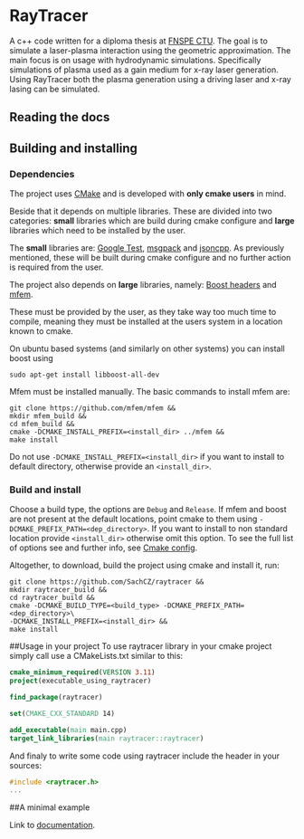 # RayTracer
A c++ code written for a diploma thesis at [FNSPE CTU](https://www.fjfi.cvut.cz/en/).
The goal is to simulate a laser-plasma interaction using the geometric approximation.
The main focus is on usage with hydrodynamic simulations. Specifically simulations of plasma
used as a gain medium for x-ray laser generation. Using RayTracer both the plasma generation
using a driving laser and x-ray lasing can be simulated. 

## Reading the docs
[//]: # (TODO expand this when the docs are coplete)

## Building and installing

### Dependencies
The project uses [CMake](https://cmake.org/) and is developed with **only cmake users**
in mind.
 
Beside that it depends on multiple libraries. These are divided into two categories:
**small** libraries which are build during cmake configure and **large** libraries which
need to be installed by the user.

The **small** libraries are:
[Google Test](https://github.com/google/googletest),
[msgpack](https://github.com/msgpack/msgpack-c/tree/cpp_master) and
[jsoncpp](https://github.com/open-source-parsers/jsoncpp). As previously mentioned,
these will be built during cmake configure and no further action is required from
the user.

The project also depends on **large** libraries, namely:
[Boost headers](https://www.boost.org/) and
[mfem](https://mfem.org/).

These must be provided by the user, as they take way too much time to compile,
meaning they must be installed at the users system in a location known to cmake.

On ubuntu based systems (and similarly on other systems) you can install boost using
```shell
sudo apt-get install libboost-all-dev
```

Mfem must be installed manually. The basic commands to install mfem are:
```shell
git clone https://github.com/mfem/mfem &&
mkdir mfem_build &&
cd mfem_build &&
cmake -DCMAKE_INSTALL_PREFIX=<install_dir> ../mfem &&
make install
```
Do not use `-DCMAKE_INSTALL_PREFIX=<install_dir>` if you want to install
to default directory, otherwise provide an `<install_dir>`.

### Build and install
Choose a build type, the options are `Debug` and `Release`.
If mfem and boost are not present at the default locations, point cmake to them using 
`-DCMAKE_PREFIX_PATH=<dep_directory>`. If you want to install to non standard location
provide `<install_dir>` otherwise omit this option. To see the full list of options
see and further info, see [Cmake config](docs/markdown/cmake.md).

Altogether, to download, build the project using cmake and install it, run:
```shell
git clone https://github.com/SachCZ/raytracer &&
mkdir raytracer_build &&
cd raytracer_build &&
cmake -DCMAKE_BUILD_TYPE=<build_type> -DCMAKE_PREFIX_PATH=<dep_directory>\
-DCMAKE_INSTALL_PREFIX=<install_dir> &&
make install
```

##Usage in your project
To use raytracer library in your cmake project simply call use a CMakeLists.txt
similar to this:
```cmake
cmake_minimum_required(VERSION 3.11)
project(executable_using_raytracer)

find_package(raytracer)

set(CMAKE_CXX_STANDARD 14)

add_executable(main main.cpp)
target_link_libraries(main raytracer::raytracer)
```

And finaly to write some code using raytracer include the header in your sources:
```c++
#include <raytracer.h>
...
```

##A minimal example

Link to [documentation](https://sachcz.github.io/raytracer).
